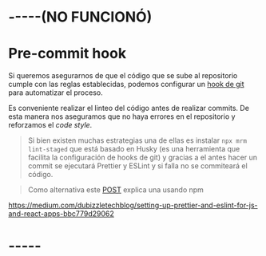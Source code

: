# -----(NO FUNCIONÓ) 
# Pre-commit hook

Si queremos asegurarnos de que el código que se sube al repositorio cumple con las reglas establecidas, podemos configurar un [hook de git](https://git-scm.com/docs/githooks) para automatizar el proceso.

Es conveniente realizar el linteo del código antes de realizar commits. De esta manera nos aseguramos que no haya errores en el repositorio y reforzamos el _code style_.

> Si bien existen muchas estrategias una de ellas es instalar `npx mrm lint-staged` que está basado en Husky (es una herramienta que facilita la configuración de hooks de git) y gracias a el antes hacer un commit se ejecutará Prettier y ESLint y si falla no se commiteará el código.

> Como alternativa este [POST](https://medium.com/capua-dev/integrando-prettier-con-eslint-961d1d8b716c) explica una usando npm

https://medium.com/dubizzletechblog/setting-up-prettier-and-eslint-for-js-and-react-apps-bbc779d29062

# -----